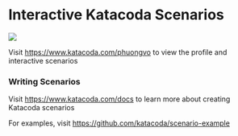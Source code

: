 # Interactive Katacoda Scenarios

[![](http://shields.katacoda.com/katacoda/phuongvo/count.svg)](https://www.katacoda.com/phuongvo "Get your profile on Katacoda.com")

Visit https://www.katacoda.com/phuongvo to view the profile and interactive scenarios

### Writing Scenarios
Visit https://www.katacoda.com/docs to learn more about creating Katacoda scenarios

For examples, visit https://github.com/katacoda/scenario-example

